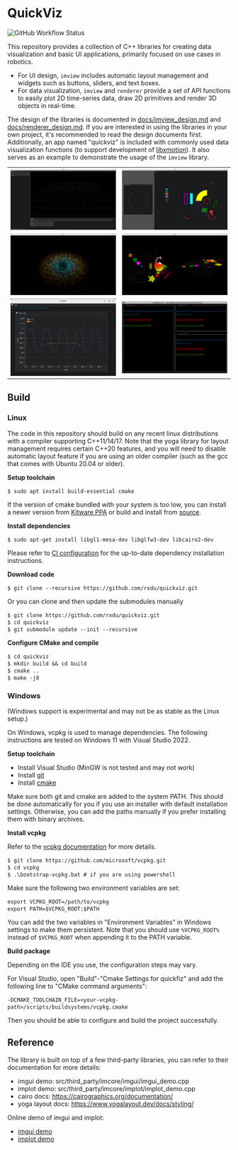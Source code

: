 # QuickViz

![GitHub Workflow Status](https://github.com/rxdu/quickviz/workflows/default/badge.svg)

This repository provides a collection of C++ libraries for creating data visualization and basic UI applications, primarily focused on use cases in robotics.

* For UI design, `imview` includes automatic layout management and widgets such as buttons, sliders, and text boxes.
* For data visualization, `imview` and `renderer` provide a set of API functions to easily plot 2D time-series data, draw 2D primitives and render 3D objects in real-time.

The design of the libraries is documented in [docs/imview_design.md](docs/imview_design.md) and [docs/renderer_design.md](docs/renderer_design.md). If you are interested in using the libraries in your own project, it's recommended to read the design documents first. Additionally, an app named "quickviz" is included with commonly used data visualization functions (to support development of [libxmotion](https://github.com/rxdu/libxmotion)). It also serves as an example to demonstrate the usage of the `imview` library.

<table>
  <tr>
    <td><img src="docs/screenshots/quickviz.png" alt="GUI Sample"></td>
    <td><img src="docs/screenshots/cairo.png" alt="Cairo Sample"></td>
  </tr>
  <tr>
    <td><img src="docs/screenshots/pointcloud.png" alt="Pointcloud Sample"></td>
    <td><img src="docs/screenshots/opengl_2d.png" alt="OpenGL 2D Sample"></td>
  </tr>
  <tr>
    <td><img src="docs/screenshots/plot.png" alt="Plot Sample"></td>
    <td><img src="docs/screenshots/tui.png" alt="TUI Sample"></td>
  </tr>
</table>

## Build

### Linux

The code in this repository should build on any recent linux distributions with a compiler supporting C++11/14/17. Note
that the yoga library for layout management requires certain C++20 features, and you will need to disable automatic
layout feature if you are using an older compiler (such as the gcc that comes with Ubuntu 20.04 or older).

**Setup toolchain**

```
$ sudo apt install build-essential cmake
```

If the version of cmake bundled with your system is too low, you can install a newer version
from [Kitware PPA](https://apt.kitware.com/) or build and install from [source](https://cmake.org/download/).

**Install dependencies**

```
$ sudo apt-get install libgl1-mesa-dev libglfw3-dev libcairo2-dev
```

Please refer to [CI configuration](.github/workflows/default.yml) for the up-to-date dependency installation
instructions.

**Download code**

```
$ git clone --recursive https://github.com/rxdu/quickviz.git
```

Or you can clone and then update the submodules manually

```
$ git clone https://github.com/rxdu/quickviz.git
$ cd quickviz
$ git submodule update --init --recursive
```

**Configure CMake and compile**

```
$ cd quickviz
$ mkdir build && cd build
$ cmake ..
$ make -j8
```

### Windows

(Windows support is experimental and may not be as stable as the Linux setup.)

On Windows, vcpkg is used to manage dependencies. The following instructions are tested on Windows 11 with Visual Studio 2022.

**Setup toolchain**

* Install Visual Studio (MinGW is not tested and may not work)
* Install [git](https://gitforwindows.org/)
* Install [cmake](https://cmake.org/download/)

Make sure both git and cmake are added to the system PATH. This should be done automatically for you if you use an installer 
with default installation settings. Otherwise, you can add the paths manually if you prefer installing them with binary archives.

**Install vcpkg**

Refer to the [vcpkg documentation](https://learn.microsoft.com/en-us/vcpkg/get_started/get-started?pivots=shell-bash) for more details.

```
$ git clone https://github.com/microsoft/vcpkg.git
$ cd vcpkg
$ .\bootstrap-vcpkg.bat # if you are using powershell
```

Make sure the following two environment variables are set:

```
export VCPKG_ROOT=/path/to/vcpkg
export PATH=$VCPKG_ROOT:$PATH
```

You can add the two variables in "Environment Variables" in Windows settings to make them persistent. Note that you should use
`%VCPKG_ROOT%` instead of `$VCPKG_ROOT` when appending it to the PATH variable.

**Build package**

Depending on the IDE you use, the configuration steps may vary.

For Visual Studio, open "Build"-"Cmake Settings for quickfiz" and add the following line to "CMake command arguments":

```
-DCMAKE_TOOLCHAIN_FILE=<your-vcpkg-path>/scripts/buildsystems/vcpkg.cmake
```

Then you should be able to configure and build the project successfully.

## Reference

The library is built on top of a few third-party libraries, you can refer to their documentation for more details:

* imgui demo: src/third_party/imcore/imgui/imgui_demo.cpp
* implot demo: src/third_party/imcore/implot/implot_demo.cpp
* cairo docs: https://cairographics.org/documentation/
* yoga layout docs: https://www.yogalayout.dev/docs/styling/

Online demo of imgui and implot:

* [imgui demo](https://greggman.github.io/doodles/glfw-imgui/out/glfw-imgui.html)
* [implot demo](https://traineq.org/implot_demo/src/implot_demo.html)
